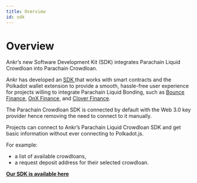 ```yaml
---
title: Overview
id: sdk
---
```


# Overview

Ankr’s new Software Development Kit (SDK) integrates Parachain Liquid Crowdloan into Parachain Crowdloan.

Ankr has developed an [ SDK ](https://www.npmjs.com/package/@ankr.com/stakefi-polkadot) that works with smart contracts and the Polkadot wallet extension to provide a smooth, hassle-free user experience for projects willing to integrate Parachain Liquid Bonding, such as [Bounce Finance](https://bounce.finance), [OnX Finance](https://onx.finance), and [Clover Finance](https://clover.finance).

The Parachain Crowdloan SDK is connected by default with the Web 3.0 key provider hence removing the need to connect to it manually.

Projects can connect to Ankr’s Parachain Liquid Crowdloan SDK and get basic information without ever connecting to Polkadot.js.

For example:

* a list of available crowdloans,
* a request deposit address for their selected crowdloan.

[**Our SDK is available here**](https://www.npmjs.com/package/@ankr.com/stakefi-polkadot)